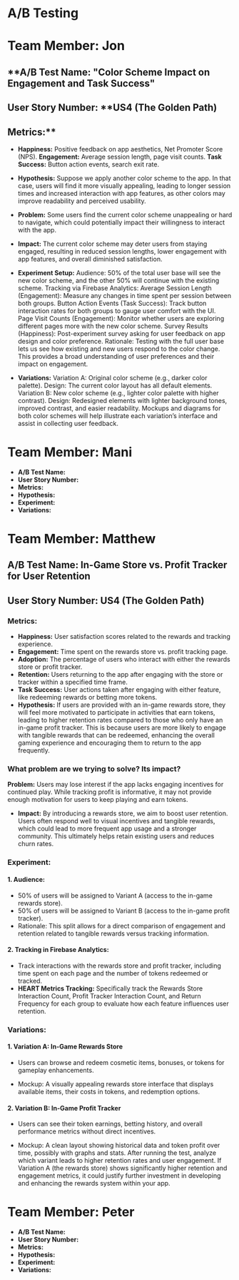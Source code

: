 # A/B Testing 

# Team Member: Jon
## **A/B Test Name: "Color Scheme Impact on Engagement and Task Success"

## User Story Number: **US4 (The Golden Path)

## Metrics:**
- **Happiness:** Positive feedback on app aesthetics, Net Promoter Score (NPS).
  **Engagement:** Average session length, page visit counts.
  **Task Success:** Button action events, search exit rate.

- **Hypothesis:**
Suppose we apply another color scheme to the app. In that case, users will find it more visually appealing, leading to longer session times and increased interaction with app features, as other colors may improve readability and perceived usability.
- **Problem:**
  Some users find the current color scheme unappealing or hard to navigate, which could potentially impact their willingness to interact with the app.
- **Impact:** The current color scheme may deter users from staying engaged, resulting in reduced session lengths, lower engagement with app features, and overall diminished satisfaction.

- **Experiment Setup:**
  Audience: 50% of the total user base will see the new color scheme, and the other 50% will continue with the existing scheme.
  Tracking via Firebase Analytics:
    Average Session Length (Engagement): Measure any changes in time spent per session between both groups.
    Button Action Events (Task Success): Track button interaction rates for both groups to gauge user comfort with the UI.
    Page Visit Counts (Engagement): Monitor whether users are exploring different pages more with the new color scheme.
    Survey Results (Happiness): Post-experiment survey asking for user feedback on app design and color preference.
    Rationale: Testing with the full user base lets us see how existing and new users respond to the color change. This provides a broad understanding of user preferences and their impact on engagement.

- **Variations:**
Variation A: Original color scheme (e.g., darker color palette).
Design: The current color layout has all default elements.
Variation B: New color scheme (e.g., lighter color palette with higher contrast).
Design: Redesigned elements with lighter background tones, improved contrast, and easier readability.
Mockups and diagrams for both color schemes will help illustrate each variation’s interface and assist in collecting user feedback.


# Team Member: Mani
- **A/B Test Name:**
- **User Story Number:**
- **Metrics:**
- **Hypothesis:**
- **Experiment:**
- **Variations:**

# Team Member: Matthew
## A/B Test Name: In-Game Store vs. Profit Tracker for User Retention

## User Story Number: **US4 (The Golden Path)**

### **Metrics:**

- **Happiness:** User satisfaction scores related to the rewards and tracking experience.
- **Engagement:** Time spent on the rewards store vs. profit tracking page.
- **Adoption:** The percentage of users who interact with either the rewards store or profit tracker.
- **Retention:** Users returning to the app after engaging with the store or tracker within a specified time frame.
- **Task Success:** User actions taken after engaging with either feature, like redeeming rewards or betting more tokens.
- **Hypothesis:**
If users are provided with an in-game rewards store, they will feel more motivated to participate in activities that earn tokens, leading to higher retention rates compared to those who only have an in-game profit tracker. This is because users are more likely to engage with tangible rewards that can be redeemed, enhancing the overall gaming experience and encouraging them to return to the app frequently.

### **What problem are we trying to solve? Its impact?**

**Problem:** Users may lose interest if the app lacks engaging incentives for continued play. While tracking profit is informative, it may not provide enough motivation for users to keep playing and earn tokens.

- **Impact:** By introducing a rewards store, we aim to boost user retention. Users often respond well to visual incentives and tangible rewards, which could lead to more frequent app usage and a stronger community. This ultimately helps retain existing users and reduces churn rates.

### **Experiment:**

#### 1.  **Audience:**

- 50% of users will be assigned to Variant A (access to the in-game rewards store).
- 50% of users will be assigned to Variant B (access to the in-game profit tracker).
- Rationale: This split allows for a direct comparison of engagement and retention related to tangible rewards versus tracking information.

#### 2. **Tracking in Firebase Analytics:**

- Track interactions with the rewards store and profit tracker, including time spent on each page and the number of tokens redeemed or tracked.
- **HEART Metrics Tracking:** Specifically track the Rewards Store Interaction Count, Profit Tracker Interaction Count, and Return Frequency for each group to evaluate how each feature influences user retention.

### **Variations:**

#### 1. **Variation A: In-Game Rewards Store**

- Users can browse and redeem cosmetic items, bonuses, or tokens for gameplay enhancements.

- Mockup: A visually appealing rewards store interface that displays available items, their costs in tokens, and redemption options.

#### 2. **Variation B: In-Game Profit Tracker**

- Users can see their token earnings, betting history, and overall performance metrics without direct incentives.

- Mockup: A clean layout showing historical data and token profit over time, possibly with graphs and stats.
After running the test, analyze which variant leads to higher retention rates and user engagement. If Variation A (the rewards store) shows significantly higher retention and engagement metrics, it could justify further investment in developing and enhancing the rewards system within your app.

# Team Member: Peter
- **A/B Test Name:**
- **User Story Number:**
- **Metrics:**
- **Hypothesis:**
- **Experiment:**
- **Variations:**
  
